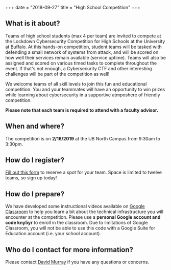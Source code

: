 +++
date = "2018-09-27"
title = "High School Competition"
+++


What is it about?
------

Teams of high school students (max 4 per team) are invited to compete at the Lockdown Cybersecurity Competition for High Schools at the University at Buffalo. At this hands-on competition, student teams will be tasked with defending a small network of systems from attack, and will be scored on how well their services remain available (service uptime). Teams will also be assigned and scored on various timed tasks to complete throughout the event. If that's not enough, a Cybersecurity CTF and other interesting challenges will be part of the competition as well!

We welcome teams of all skill levels to join this fun and educational competition. You and your teammates will have an opportunity to win prizes while learning about cybersecurity in a supportive atmposhere of friendly competition. 

**Please note that each team is required to attend with a faculty advisor.**


When and where?
------

The competition is on **2/16/2019** at the UB North Campus from 9:30am to 3:30pm.


How do I register? 
------

<a href="https://goo.gl/forms/LZhT5A4kgReKQj2P2" target="_blank">Fill out this form</a> to reserve a spot for your team.  Space is limited to twelve teams, so sign up today!


How do I prepare?
------

We have developed some instructional videos available on <a href="https://classroom.google.com" target="_blank">Google Classroom</a> to help you learn a bit about the technical infrastructure you will encounter at the competition.  Please use a **personal Google account and code kny5yr** to enroll in the classroom.  Due to limitations of Google Classroom, you will not be able to use this code with a Google Suite for Education account (i.e. your school account).


Who do I contact for more information?
------

Please contact [David Murray](mailto:djmurray@buffalo.edu?subject=Lockdown+HS+Question) if you have any questions or concerns. 
